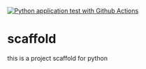 [![Python application test with Github Actions](https://github.com/tiagocinto/scaffold/actions/workflows/main.yml/badge.svg)](https://github.com/tiagocinto/scaffold/actions/workflows/main.yml)

# scaffold
this is a project scaffold for python
